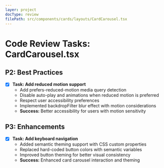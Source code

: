 ```yaml
---
layer: project
docType: review
filePath: src/components/cards/layouts/CardCarousel.tsx
---
```


# Code Review Tasks: CardCarousel.tsx

## P2: Best Practices
- [x] **Task: Add reduced motion support**
  - Add prefers-reduced-motion media query detection
  - Disable auto-play and animations when reduced motion is preferred
  - Respect user accessibility preferences
  - Implemented backdropFilter blur effect with motion considerations
  - **Success:** Better accessibility for users with motion sensitivity

## P3: Enhancements
- [x] **Task: Add keyboard navigation**
  - Added semantic theming support with CSS custom properties
  - Replaced hard-coded button colors with semantic variables
  - Improved button theming for better visual consistency
  - **Success:** Enhanced card carousel interaction and theming 